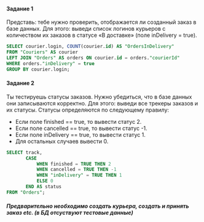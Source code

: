 #### Задание 1
Представь: тебе нужно проверить, отображается ли созданный заказ в базе данных.
Для этого: выведи список логинов курьеров с количеством их заказов в статусе «В доставке» (поле inDelivery = true). 

```sql
SELECT courier.login, COUNT(courier.id) AS "OrdersInDelivery"
FROM "Couriers" AS courier
LEFT JOIN "Orders" AS orders ON courier.id = orders."courierId"
WHERE orders."inDelivery" = true
GROUP BY courier.login;
```

#### Задание 2
Ты тестируешь статусы заказов. Нужно убедиться, что в базе данных они записываются корректно.
Для этого: выведи все трекеры заказов и их статусы. 
Статусы определяются по следующему правилу:
- Если поле finished == true, то вывести статус 2.
- Если поле canсelled == true, то вывести статус -1.
- Если поле inDelivery == true, то вывести статус 1.
 - Для остальных случаев вывести 0.

```sql
SELECT track,
       CASE
           WHEN finished = TRUE THEN 2
           WHEN cancelled = TRUE THEN -1
           WHEN "inDelivery" = TRUE THEN 1
           ELSE 0
       END AS status
FROM "Orders";
```

##### Предварительно необходимо создать курьера, создать и принять заказ etc. (в БД отсуствуют тестовые данные)
